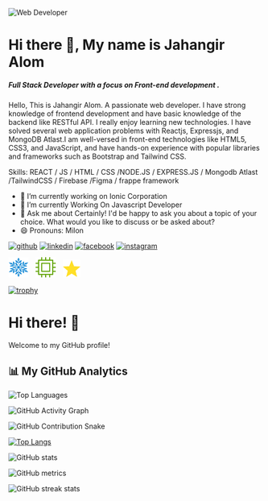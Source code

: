 ![Web Developer](https://media.licdn.com/dms/image/v2/D5616AQEwOR1GNMfeoA/profile-displaybackgroundimage-shrink_350_1400/profile-displaybackgroundimage-shrink_350_1400/0/1713548142284?e=1737590400&v=beta&t=32EH7UOcWw2Ewz237nDbEqnTsYbHShffE6NeKx7tlX4)


# Hi there 👋, My name is Jahangir Alom
##### Full Stack Developer with a focus on Front-end development .

Hello, This is Jahangir Alom. A passionate web developer. I have strong knowledge of frontend development and have basic knowledge of the backend like RESTful API. I really enjoy learning new technologies. I have solved several web application problems with Reactjs, Expressjs, and MongoDB Atlast.I am well-versed in front-end technologies like HTML5, CSS3, and JavaScript, and have hands-on experience with popular libraries and frameworks such as Bootstrap and Tailwind CSS.

Skills:  REACT / JS / HTML / CSS /NODE.JS / EXPRESS.JS / Mongodb Atlast /TailwindCSS / Firebase /Figma / frappe framework

- 🔭 I’m currently working on Ionic Corporation 
- 🌱 I’m currently Working On Javascript Developer  
- 💬 Ask me about Certainly! I'd be happy to ask you about a topic of your choice. What would you like to discuss or be asked about? 
- 😄 Pronouns: Milon 


[<img src='https://cdn.jsdelivr.net/npm/simple-icons@3.0.1/icons/github.svg' alt='github' height='40'>](https://github.com/jahangiralom99)  [<img src='https://cdn.jsdelivr.net/npm/simple-icons@3.0.1/icons/linkedin.svg' alt='linkedin' height='40'>](https://www.linkedin.com/in/jahangiralom99/)  [<img src='https://cdn.jsdelivr.net/npm/simple-icons@3.0.1/icons/facebook.svg' alt='facebook' height='40'>](https://www.facebook.com/milonxs)  [<img src='https://cdn.jsdelivr.net/npm/simple-icons@3.0.1/icons/instagram.svg' alt='instagram' height='40'>](https://www.instagram.com/jahangir_alom99/)  

<a href='https://archiveprogram.github.com/'><img src='https://raw.githubusercontent.com/acervenky/animated-github-badges/master/assets/acbadge.gif' width='40' height='40'></a> <a href='https://docs.github.com/en/developers'><img src='https://raw.githubusercontent.com/acervenky/animated-github-badges/master/assets/devbadge.gif' width='40' height='40'></a> <a href='https://stars.github.com/'><img src='https://raw.githubusercontent.com/acervenky/animated-github-badges/master/assets/starbadge.gif' width='35' height='35'></a> 

[![trophy](https://github-profile-trophy.vercel.app/?username=jahangiralom99)](https://github.com/ryo-ma/github-profile-trophy)



# Hi there! 👋

Welcome to my GitHub profile!

## 📊 My GitHub Analytics



![Top Languages](https://github-readme-stats.vercel.app/api/top-langs/?username=jahangiralom99&layout=compact&theme=radical)

![GitHub Activity Graph](https://github-readme-activity-graph.vercel.app/graph?username=jahangiralom99&theme=github)

![GitHub Contribution Snake](https://github.com/jahangiralom99/jahangiralom99/blob/output/github-contribution-grid-snake.svg)


[![Top Langs](https://github-readme-stats.vercel.app/api/top-langs/?username=jahangiralom99)](https://github.com/anuraghazra/github-readme-stats)

![GitHub stats](https://github-readme-stats.vercel.app/api?username=jahangiralom99&show_icons=true&count_private=true)  

![GitHub metrics](https://metrics.lecoq.io/jahangiralom99)  

![GitHub streak stats](https://streak-stats.demolab.com/?user=jahangiralom99)  

